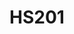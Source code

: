 ---
layout: course
title: HS201
department: Humanities and Social Sciences
name: Economics
type: Theory
description: "International trade, foreign exchange and balance of payments, stabilization policies : Monetary, Fiscal and Exchange rate policies."
instructor: Prof. Gopal Parashari
prerequisites:
semestertype: Full
level: UG
lectures: 2
tutorials: 1
practicals: 0
credits: 6
email: gp@iitdh.ac.in
syllabus: "Basic economic problems. resource constraints and Welfare maximizations. Nature of Economics: Positive and normative economics; Micro and macroeconomics, Basic concepts in economics. The role of the State in economic activity; market and government failures; New Economic Policy in India. Theory of utility and consumer’s choice. Theories of demand, supply and market equilibrium. Theories of firm, productionand costs. Market structures. competition, oligopoly, monopoly. An overview of macroeconomics, measurement and determination of national income. Consumption, investments. Commercial Relationship between money, output and prices. Inflation - causes, consequences and remedies. International trade, foreign exchange and balance of payments, stabilization policies : Monetary, Fiscal and Exchange rate policies."
references: 
    - P. A. Samuelson & W. D. nordhaus, Economics, McGraw Hill, NY, 1995
    - A. Koutsoyiannis, Modern Microeconomics, Macmillan, 1975. R. Pindyck and D. L. Rubinfeld, Microeconomics, Macmillan publishing company, NY, 1989.
    - R. J. Gordon, Macroeconomics 4th edition, LittleBrown and Co., Boston, 1987.
    - William F. Shughart II, The Organization of Industry, Richard D. Irwin, Illinois, 1990.
    - R.S. Pindyck and D.L. Rubinfeld. Microeconomics (7th Edition), Pearson Prentice Hall, New Jersey, 2009.
    - R. Dornbusch, S. Fischer, and R. Startz, Macroeconomics (9th Edition), McGraw-Hill Inc. New York, 2004.
permalink: /:title/
---